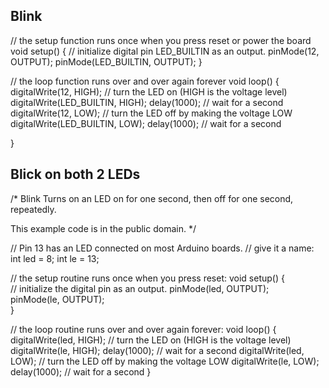 ## Blink



// the setup function runs once when you press reset or power the board
void setup() {
  // initialize digital pin LED_BUILTIN as an output.
  pinMode(12, OUTPUT);
  pinMode(LED_BUILTIN, OUTPUT);
}

// the loop function runs over and over again forever
void loop() {
  digitalWrite(12, HIGH);   // turn the LED on (HIGH is the voltage level)
  digitalWrite(LED_BUILTIN, HIGH);
  delay(1000);                       // wait for a second
  digitalWrite(12, LOW);    // turn the LED off by making the voltage LOW
  digitalWrite(LED_BUILTIN, LOW);
  delay(1000);                       // wait for a second

  
}

## Blick on both 2 LEDs
/*
  Blink
  Turns on an LED on for one second, then off for one second, repeatedly.
 
  This example code is in the public domain.
 */
 
// Pin 13 has an LED connected on most Arduino boards.
// give it a name:
int led = 8;
int le = 13;

// the setup routine runs once when you press reset:
void setup() {                
  // initialize the digital pin as an output.
  pinMode(led, OUTPUT);     
  pinMode(le, OUTPUT);   
}

// the loop routine runs over and over again forever:
void loop() {
  digitalWrite(led, HIGH);   // turn the LED on (HIGH is the voltage level)
  digitalWrite(le, HIGH);
  delay(1000);               // wait for a second
  digitalWrite(led, LOW);    // turn the LED off by making the voltage LOW
  digitalWrite(le, LOW);
  delay(1000);               // wait for a second
}
